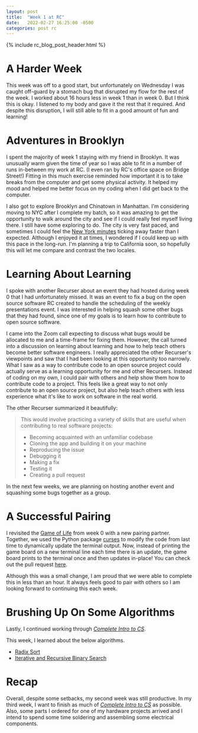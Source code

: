 ```yaml
---
layout: post
title:  "Week 1 at RC"
date:   2022-02-27 16:25:00 -0500
categories: post rc
---
```

{% include rc_blog_post_header.html %}

# A Harder Week
This week was off to a good start, but unfortunately on Wednesday I was caught off-guard by a stomach bug that disrupted my flow for the rest of the week. I worked about 16 hours less in week 1 than in week 0. But I think this is okay. I listened to my body and gave it the rest that it required. And despite this disruption, I will still able to fit in a good amount of fun and learning!

# Adventures in Brooklyn
I spent the majority of week 1 staying with my friend in Brooklyn. It was unusually warm given the time of year so I was able to fit in a number of runs in-between my work at RC. (I even ran by RC's office space on Bridge Street!) Fitting in this much exercise reminded how important it is to take breaks from the computer and get some physical activity. It helped my mood and helped me better focus on my coding when I did get back to the computer.

I also got to explore Brooklyn and Chinatown in Manhattan. I'm considering moving to NYC after I complete my batch, so it was amazing to get the opportunity to walk around the city and see if I could really feel myself living there. I still have some exploring to do. The city is very fast paced, and sometimes I could feel the [New York minutes](https://www.merriam-webster.com/dictionary/New%20York%20minute) ticking away faster than I expected. Although I enjoyed it at times, I wondered if I could keep up with this pace in the long-run. I'm planning a trip to California soon, so hopefully this will let me compare and contrast the two locales.

# Learning About Learning
I spoke with another Recurser about an event they had hosted during week 0 that I had unfortunately missed. It was an event to fix a bug on the open source software RC created to handle the scheduling of the weekly presentations event. I was interested in helping squash some other bugs that they had found, since one of my goals is to learn how to contribute to open source software.

I came into the Zoom call expecting to discuss what bugs would be allocated to me and a time-frame for fixing them. However, the call turned into a discussion on learning about learning and how to help teach others become better software engineers. I really appreciated the other Recurser's viewpoints and saw that I had been looking at this opportunity too narrowly. What I saw as a way to contribute code to an open source project could actually serve as a learning opportunity for me and other Recursers. Instead of coding on my own, I could pair with others and help show them how to contribute code to a project. This feels like a great way to not only contribute to an open source project, but also help teach others with less experience what it's like to work on software in the real world.

The other Recurser summarized it beautifully:
> This would involve practicing a variety of skills that are useful when contributing to real software projects:
> - Becoming acquainted with an unfamiliar codebase
> - Cloning the app and building it on your machine
> - Reproducing the issue
> - Debugging it
> - Making a fix
> - Testing it
> - Creating a pull request

In the next few weeks, we are planning on hosting another event and squashing some bugs together as a group.

# A Successful Pairing
I revisited the [Game of Life](https://en.wikipedia.org/wiki/Conway's_Game_of_Life) from week 0 with a new pairing partner. Together, we used the Python package [curses](https://docs.python.org/3/howto/curses.html) to modify the code from last time to dynamically update the terminal output. Now, instead of printing the game board on a new terminal line each time there is an update, the game board prints to the terminal once and then updates in-place! You can check out the pull request [here](https://github.com/stvsmth/conway-life-py/pull/2).

Although this was a small change, I am proud that we were able to complete this in less than an hour. It always feels good to pair with others so I am looking forward to continuing this each week.

# Brushing Up On Some Algorithms
Lastly, I continued working through <i>[Complete Intro to CS](https://btholt.github.io/complete-intro-to-computer-science/)</i>. 

This week, I learned about the below algorithms.
<ul>
    <li><a href="https://github.com/5cotts/algorithms-exercises/pull/1/commits/c9c34de9b6da1857c5c42cd13dbaa936aa870609">Radix Sort</a></li>
    <li><a href="https://github.com/5cotts/algorithms-exercises/pull/1/commits/7d1e02df68bbb83753b833fd39de173a763d3112">Iterative and Recursive Binary Search</a></li>
</ul>

# Recap
Overall, despite some setbacks, my second week was still productive. In my third week, I want to finish as much of <i>[Complete Intro to CS](https://btholt.github.io/complete-intro-to-computer-science/)</i> as possible. Also, some parts I ordered for one of my hardware projects arrived and I intend to spend some time soldering and assembling some electrical components.

